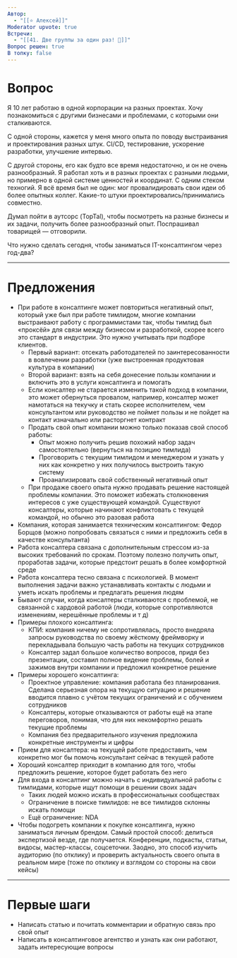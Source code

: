 ```yaml
---
Автор:
  - "[[⭐️ Алексей]]"
Moderator upvote: true
Встречи:
  - "[[41. Две группы за один раз! 🫣]]"
Вопрос решен: true
В топку: false
---
```

# Вопрос

Я 10 лет работаю в одной корпорации на разных проектах. Хочу познакомиться с другими бизнесами и проблемами, с которыми они сталкиваются.  
  
С одной стороны, кажется у меня много опыта по поводу выстраивания и проектирования разных штук. CI/CD, тестирование, ускорение разработки, улучшение интервью.  
  
С другой стороны, его как будто все время недостаточно, и он не очень разнообразный. Я работал хоть и в разных проектах с разными людьми, но примерно в одной системе ценностей и координат. С одним стеком техногий. Я всё время был не один: мог провалидировать свои идеи об более опытных коллег. Какие-то штуки проектировались/принимались совместно.  
  
Думал пойти в аутсорс (TopTal), чтобы посмотреть на разные бизнесы и их задачи, получить более разнообразный опыт. Поспрашивал товарищей — отговорили.  
  
Что нужно сделать сегодня, чтобы заниматься IT-консалтингом через год-два?  

---

# Предложения

- При работе в консалтинге может повториться негативный опыт, который уже был при работе тимлидом, многие компании выстраивают работу с программистами так, чтобы тимлид был «проксёй» для связи между бизнесом и разработкой, скорее всего это стандарт в индустрии. Это нужно учитывать при подборе клиентов.
    - Первый вариант: отсекать работодателей по заинтересованности в вовлечении разработки (уже выстроенная продуктовая культура в компании)
    - Второй вариант: взять на себя донесение пользы компании и включить это в услуги консалтинга и помогать
    - Если консалтер не старается изменить такой подход в компании, это может обернуться провалом, например, консалтер может намотаться на текучку и стать скорее исполнителем, чем консультантом или руководство не поймет пользы и не пойдет на контакт изначально или расторгнет контракт
    - Продать свой опыт компании можно только показав свой способ работы:
        - Опыт можно получить решив похожий набор задач самостоятельно (вернуться на позицию тимлида)
        - Проговорить с текущим тимлидом и менеджером и узнать у них как конкретно у них получилось выстроить такую систему
        - Проанализировать свой собственный негативный опыт
    - При продаже своего опыта нужно продавать решение настоящей проблемы компании. Это поможет избежать столкновения интересов с уже существующей командой. Существуют консалтеры, которые начинают конфликтовать с текущей командой, но обычно это разовая работа
- Компания, которая занимается техническим консалтингом: Федор Борщов (можно попробовать связаться с ними и предложить себя в качестве консультанта)
- Работа консалтера связана с дополнительным стрессом из-за высоких требований по срокам. Поэтому полезно получить опыт, проработав задачи, которые предстоит решать в более комфортной среде
- Работа консалтера тесно связана с психологией. В момент выполнения задачи важно устанавливать контакты с людьми и уметь искать проблемы и предлагать решения людям
- Бывают случаи, когда консалтеры сталкиваются с проблемой, не связанной с хардовой работой (люди, которые сопротивляются изменениям, нерешённые проблемы и т д)
- Примеры плохого консалтинга:
    - КПИ: компания ничему не сопротивлялась, просто внедряла запросы руководства по своему жёсткому фреймворку и перекладывала большую часть работы на текущих сотрудников
    - Консалтер задал большое количество вопросов, придя без презентации, составил полное видение проблемы, болей и зажимов внутри компании и предложил конкретное решение
- Примеры хорошего консалтинга:
    - Проектное управление: компания работала без планирования. Сделана серьезная опора на текущую ситуацию и решение вводится плавно с учётом текущих ограничений и с обучением сотрудников
    - Консалтеры, которые отказываются от работы ещё на этапе переговоров, понимая, что для них некомфортно решать текущие проблемы
    - Компания без предварительного изучения предложила конкретные инструменты и цифры
- Прием для консалтера: на текущей работе предоставить, чем конкретно мог бы помочь консультант сейчас в текущей работе
- Хороший консалтер приходит в компанию для того, чтобы предложить решение, которое будет работать без него
- Для входа в консалтинг можно начать с индивидуальной работы с тимлидами, которые ищут помощи в решении своих задач
    - Таких людей можно искать в профессиональных сообществах
    - Ограничение в поиске тимлидов: не все тимлидов склонны искать помощи
    - Ещё ограничение: NDA
- Чтобы подогреть компании к покупке консалтинга, нужно заниматься личным брендом. Самый простой способ: делиться экспертизой везде, где получается. Конференции, подкасты, статьи, видосы, мастер-классы, соцсеточки. Заодно, это способ изучить аудиторию (по отклику) и проверить актуальность своего опыта в реальном мире (тоже по отклику и взглядом со стороны на свои кейсы)

---

# Первые шаги

- Написать статью и почитать комментарии и обратную связь про свой опыт
- Написать в консалтинговое агентство и узнать как они работают, задать интересующие вопросы